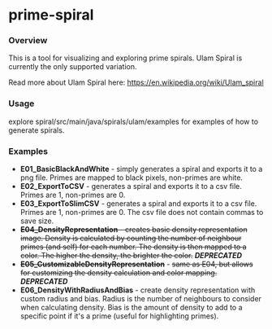 # prime-spiral

### Overview

This is a tool for visualizing and exploring prime spirals. Ulam Spiral is currently the only supported variation.

Read more about Ulam Spiral here: https://en.wikipedia.org/wiki/Ulam_spiral

### Usage

explore spiral/src/main/java/spirals/ulam/examples for examples of how to generate spirals.

### Examples

- **E01_BasicBlackAndWhite** - simply generates a spiral and exports it to a png file. Primes are mapped to black pixels, non-primes are
  white.
- **E02_ExportToCSV** - generates a spiral and exports it to a csv file. Primes are 1, non-primes are 0.
- **E03_ExportToSlimCSV** - generates a spiral and exports it to a csv file. Primes are 1, non-primes are 0. The csv
  file does not contain commas to save size.
- ~~**E04_DensityRepresentation** - creates basic density representation image. Density is calculated by counting the
  number of neighbour primes (and self) for each number. The density is then mapped to a color. The higher the density,
  the brighter the color.~~ **_DEPRECATED_**
- **~~E05_CustomizableDensityRepresentation~~** - ~~same as E04, but allows for customizing the density calculation and color
  mapping.~~ **_DEPRECATED_**
- **E06_DensityWithRadiusAndBias** - create density representation with custom radius and bias. Radius is the number of
  neighbours to consider when calculating density. Bias is the amount of density to add to a specific point if it's a
  prime (useful for highlighting primes).